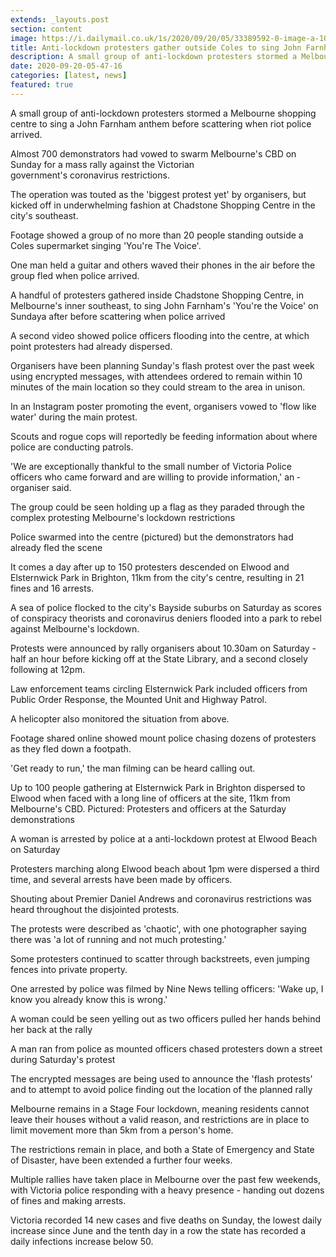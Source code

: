 ```yaml
---
extends: _layouts.post
section: content
image: https://i.dailymail.co.uk/1s/2020/09/20/05/33389592-0-image-a-10_1600575145787.jpg 
title: Anti-lockdown protesters gather outside Coles to sing John Farnham in Melbourne 
description: A small group of anti-lockdown protesters stormed a Melbourne shopping centre to sing a John Farnham anthem before scattering when riot police arrived. 
date: 2020-09-20-05-47-16 
categories: [latest, news] 
featured: true 
--- 
```

A small group of anti-lockdown protesters stormed a Melbourne shopping centre to sing a John Farnham anthem before scattering when riot police arrived.

Almost 700 demonstrators had vowed to swarm Melbourne's CBD on Sunday for a mass rally against the Victorian government's coronavirus restrictions. 

The operation was touted as the 'biggest protest yet' by organisers, but kicked off in underwhelming fashion at Chadstone Shopping Centre in the city's southeast. 

Footage showed a group of no more than 20 people standing outside a Coles supermarket singing 'You're The Voice'.

One man held a guitar and others waved their phones in the air before the group fled when police arrived.

A handful of protesters gathered inside Chadstone Shopping Centre, in Melbourne's inner southeast, to sing John Farnham's 'You're the Voice' on Sundaya after before scattering when police arrived

A second video showed police officers flooding into the centre, at which point protesters had already dispersed.  

Organisers have been planning Sunday's flash protest over the past week using encrypted messages, with attendees ordered to remain within 10 minutes of the main location so they could stream to the area in unison. 

In an Instagram poster promoting the event, organisers vowed to 'flow like water' during the main protest.  

Scouts and rogue cops will reportedly be feeding information about where police are conducting patrols. 

'We are exceptionally thankful to the small number of Victoria Police officers who came forward and are willing to provide information,' an ­organiser said. 

The group could be seen holding up a flag as they paraded through the complex protesting Melbourne's lockdown restrictions

Police swarmed into the centre (pictured) but the demonstrators had already fled the scene

It comes a day after up to 150 protesters descended on Elwood and Elsternwick Park in Brighton, 11km from the city's centre, resulting in 21 fines and 16 arrests. 

A sea of police flocked to the city's Bayside suburbs on Saturday as scores of conspiracy theorists and coronavirus deniers flooded into a park to rebel against Melbourne's lockdown. 

Protests were announced by rally organisers about 10.30am on Saturday - half an hour before kicking off at the State Library, and a second closely following at 12pm. 

Law enforcement teams circling Elsternwick Park included officers from Public Order Response, the Mounted Unit and Highway Patrol.

A helicopter also monitored the situation from above.

Footage shared online showed mount police chasing dozens of protesters as they fled down a footpath. 

'Get ready to run,' the man filming can be heard calling out. 

Up to 100 people gathering at Elsternwick Park in Brighton dispersed to Elwood when faced with a long line of officers at the site, 11km from Melbourne's CBD. Pictured: Protesters and officers at the Saturday demonstrations

A woman is arrested by police at a anti-lockdown protest at Elwood Beach on Saturday

Protesters marching along Elwood beach about 1pm were dispersed a third time, and several arrests have been made by officers.

Shouting about Premier Daniel Andrews and coronavirus restrictions was heard throughout the disjointed protests.

The protests were described as 'chaotic', with one photographer saying there was 'a lot of running and not much protesting.' 

Some protesters continued to scatter through backstreets, even jumping fences into private property.

One arrested by police was filmed by Nine News telling officers: 'Wake up, I know you already know this is wrong.' 

A woman could be seen yelling out as two officers pulled her hands behind her back at the rally

A man ran from police as mounted officers chased protesters down a street during Saturday's protest

The encrypted messages are being used to announce the 'flash protests' and to attempt to avoid police finding out the location of the planned rally

Melbourne remains in a Stage Four lockdown, meaning residents cannot leave their houses without a valid reason, and restrictions are in place to limit movement more than 5km from a person's home.

The restrictions remain in place, and both a State of Emergency and State of Disaster, have been extended a further four weeks.

Multiple rallies have taken place in Melbourne over the past few weekends, with Victoria police responding with a heavy presence - handing out dozens of fines and making arrests.

Victoria recorded 14 new cases and five deaths on Sunday, the lowest daily increase since June and the tenth day in a row the state has recorded a daily infections increase below 50. 



